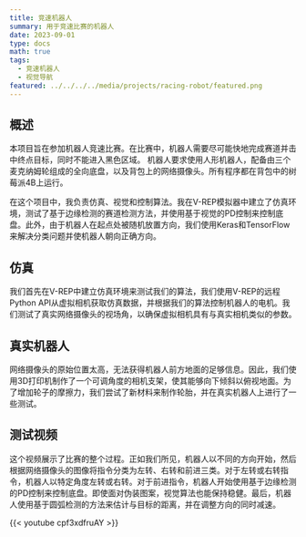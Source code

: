 ```yaml
---
title: 竞速机器人
summary: 用于竞速比赛的机器人
date: 2023-09-01
type: docs
math: true
tags:
  - 竞速机器人
  - 视觉导航
featured: ../../../../media/projects/racing-robot/featured.png
---
```


## 概述
本项目旨在参加机器人竞速比赛。在比赛中，机器人需要尽可能快地完成赛道并击中终点目标，同时不能进入黑色区域。
机器人要求使用人形机器人，配备由三个麦克纳姆轮组成的全向底盘，以及背包上的网络摄像头。所有程序都在背包中的树莓派4B上运行。

在这个项目中，我负责仿真、视觉和控制算法。我在V-REP模拟器中建立了仿真环境，测试了基于边缘检测的赛道检测方法，并使用基于视觉的PD控制来控制底盘。此外，由于机器人在起点处被随机放置方向，我们使用Keras和TensorFlow来解决分类问题并使机器人朝向正确方向。

## 仿真
我们首先在V-REP中建立仿真环境来测试我们的算法，我们使用V-REP的远程Python API从虚拟相机获取仿真数据，并根据我们的算法控制机器人的电机。我们测试了真实网络摄像头的视场角，以确保虚拟相机具有与真实相机类似的参数。

## 真实机器人
网络摄像头的原始位置太高，无法获得机器人前方地面的足够信息。因此，我们使用3D打印机制作了一个可调角度的相机支架，使其能够向下倾斜以俯视地面。为了增加轮子的摩擦力，我们尝试了新材料来制作轮胎，并在真实机器人上进行了一些测试。

## 测试视频
这个视频展示了比赛的整个过程。正如我们所见，机器人以不同的方向开始，然后根据网络摄像头的图像将指令分类为左转、右转和前进三类。对于左转或右转指令，机器人以特定角度左转或右转。对于前进指令，机器人开始使用基于边缘检测的PD控制来控制底盘。即使面对伪装图案，视觉算法也能保持稳健。最后，机器人使用基于圆弧检测的方法来估计与目标的距离，并在调整方向的同时减速。

{{< youtube cpf3xdfruAY >}}
<!--{{< youtube L-4Lpmt8hqk >}}-->
<!--more-->
